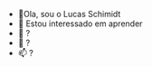 - 👋Ola, sou o Lucas Schimidt
- 👀 Estou interessado em aprender
- 🌱 ?
- 💞️ ?
- 📫 ?

<!---
lucasschimidt666/lucasschimidt666 is a ✨ special ✨ repository because its `README.md` (this file) appears on your GitHub profile.
You can click the Preview link to take a look at your changes.
--->
